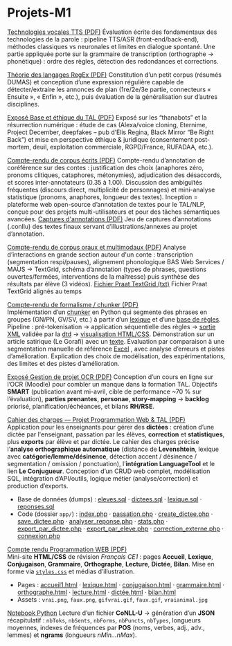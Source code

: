 # Projets-M1

[Technologies vocales TTS (PDF)](./projetsM1/technologies_vocales_examen_final_individuel.pdf) 
Évaluation écrite des fondamentaux des technologies de la parole : pipeline TTS/ASR (front-end/back-end), méthodes classiques vs neuronales et limites en dialogue spontané. Une partie appliquée porte sur la grammaire de transcription (orthographe → phonétique) : ordre des règles, détection des redondances et corrections.  

[Théorie des langages RegEx (PDF)](projetsM1/théorie_des_langages_devoir_maison_individuel.pdf)
Constitution d’un petit corpus (résumés DUMAS) et conception d’une expression régulière capable de détecter/extraire les annonces de plan (1re/2e/3e partie, connecteurs « Ensuite », « Enfin », etc.), puis évaluation de la généralisation sur d’autres disciplines.

[Exposé Base et éthique du TAL (PDF)](projetsM1//bases_ethique_TAL_Projet.pdf) Exposé sur les “thanabots” et la résurrection numérique : étude de cas (Alexa/voice cloning, Eternime, Project December, deepfakes – pub d’Elis Regina, Black Mirror “Be Right Back”) et mise en perspective éthique & juridique (consentement post-mortem, deuil, exploitation commerciale, RGPD/France, RUFADAA, etc.).  

[Compte-rendu de corpus écrits (PDF)](projetsM1//corpus_ecrits_inception_projet.pdf)
Compte-rendu d’annotation de coréférence sur des contes : justification des choix (anaphores zéro, pronoms clitiques, cataphores, métonymies), adjudication des désaccords, et scores inter-annotateurs (0.35 à 1.00). Discussion des ambiguïtés fréquentes (discours direct, multiplicité de personnages) et mini-analyse statistique (pronoms, anaphores, longueur des textes). Inception = plateforme web open-source d’annotation de textes pour le TAL/NLP, conçue pour des projets multi-utilisateurs et pour des tâches sémantiques avancées.
[Captures d'annotations (PDF)](projetsM1//captures_ecran_textes_finaux.pdf)
Jeu de captures d’annotations (.conllu) des textes finaux servant d’illustrations/annexes au projet d’annotation.

[Compte-rendu de corpus oraux et multimodaux (PDF)](projetsM1//corpus_oraux_projet.pdf)
Analyse d’interactions en grande section autour d'un conte : transcription (segmentation respi/pauses), alignement phonologique BAS Web Services / MAUS → TextGrid, schéma d’annotation (types de phrases, questions ouvertes/fermées, interventions de la maîtresse) puis synthèse des résultats par élève (3 vidéos). 
[Fichier Praat TextGrid (txt)](projetsM1//exemple_textgrid_praat_104C0005merged__2_.txt)
Fichier Praat TextGrid alignés au temps

[Compte-rendu de formalisme / chunker (PDF)](projetsM1//compterendu_chunker_formalisme_individuel.pdf)  
Implémentation d’un [chunker](projetsM1//chunker.py) en Python qui segmente des phrases en groupes (GN/PN, GV/SV, etc.) à partir d’un [lexique](projetsM1//lexique.txt) et d’une [base de règles](projetsM1//regles.txt). Pipeline : pré-tokenisation → application séquentielle des règles → [sortie XML](sortie_chunker.xml) validée par la [dtd](chunker.dtd) → [visualisation HTML/CSS](chunking_live.html). Démonstration sur un article satirique (Le Gorafi) avec un [texte](texte.txt). Évaluation par comparaison à une segmentation manuelle de référence [Excel](chunk_excel.pdf) , avec analyse d’erreurs et pistes d’amélioration. Explication des choix de modélisation, des expérimentations, des limites et des pistes d’amélioration.

[Exposé Gestion de projet OCR (PDF)](gestiondeprojet_OCR.pdf)
Conception d’un cours en ligne sur l’OCR (Moodle) pour combler un manque dans la formation TAL. Objectifs **SMART** (publication avant mi-avril, cible de performance ~70 % sur l’évaluation), **parties prenantes**, **personae**, **story-mapping** → **backlog** priorisé, planification/échéances, et bilans **RH/RSE**.  

[Cahier des charges — Projet Programmation Web & TAL (PDF)](Compte%20rendu%20.pdf)  
Application pour les enseignants pour gérer des **dictées** : création d’une dictée par l'enseignant, passation par les élèves, **correction** et **statistiques**, plus **exports** par élève et par dictée. Le cahier des charges précise l’**analyse orthographique automatique** (distance de **Levenshtein**, lexique avec **catégorie/lemme/désinence**, détection accent / désinence / segmentation / omission / ponctuation), l’**intégration LanguageTool** et le lien **Le Conjugueur**. Conception d’un CRUD web complet, modélisation SQL, intégration d’API/outils, logique métier (analyse/correction) et production d’exports.
- Base de données (dumps) : [eleves.sql](eleves%20(1).sql) · [dictees.sql](dictees%20(2).sql) · [lexique.sql](lexique%20(2).sql) · [reponses.sql](reponses%20(1).sql)  
- Code (dossier `app/`) : [index.php](app/index.php) · [passation.php](app/passation.php) · [create_dictee.php](app/create_dictee.php) · [save_dictee.php](app/save_dictee.php) · [analyser_reponse.php](app/analyser_reponse.php) · [stats.php](app/stats.php) · [export_par_dictee.php](app/export_par_dictee.php) · [export_par_eleve.php](app/export_par_eleve.php) · [correction_externe.php](app/correction_externe.php) · [connexion.php](app/connexion.php)

[Compte rendu Programmation WEB (PDF)](Programmation_web.pdf)  
Mini-site **HTML/CSS** de révision *Français CE1* : pages **Accueil**, **Lexique**, **Conjugaison**, **Grammaire**, **Orthographe**, **Lecture**, **Dictée**, **Bilan**. Mise en forme via [`styles.css`](styles.css) et médias d’illustration.
- Pages : [accueil1.html](accueil1.html) · [lexique.html](lexique.html) · [conjugaison.html](conjugaison.html) · [grammaire.html](grammaire.html) · [orthographe.html](orthographe.html) · [lecture.html](lecture.html) · [dictée.html](dictée.html) · [bilan.html](bilan.html)  
- Assets : `vrai.png`, `faux.png`, `gifvrai.gif`, `faux.gif`, `vraianimal.jpg`

[Notebook Python](Python%20Projet%201.ipynb)
Lecture d’un fichier **CoNLL-U** → génération d’un **JSON** récapitulatif : `nbToks`, `nbSents`, `nbForms`, `nbPuncts`, `nbTypes`, longueurs moyennes, indexes de fréquences par **POS** (noms, verbes, adj., adv., lemmes) et **ngrams** (longueurs *nMin…nMax*). 






